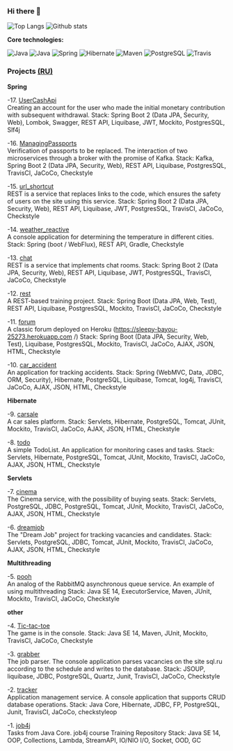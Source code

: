 ### Hi there 👋
![Top Langs](https://github-readme-stats.vercel.app/api/top-langs/?username=dmitriyermoshin19&layout=compact)
![Github stats](https://github-readme-stats.vercel.app/api?username=dmitriyermoshin19&hide=stars,prs,issues,contribs&count_private=true)

<b>Core technologies:</b>

 ![Java](https://img.shields.io/badge/JavaSE-=>%208-orange)
![Java](https://img.shields.io/badge/JavaEE-=>%208-succes)  ![Spring](https://img.shields.io/badge/Spring-%3E%3D%205.0-green)
![Hibernate](https://img.shields.io/badge/Hibernate-%3E%3D%205-yellow)
![Maven](https://img.shields.io/badge/Maven-3-red)
![PostgreSQL](https://img.shields.io/badge/PostgreSQL-%3E%3D%209-blue)
![Travis](https://img.shields.io/badge/Travis-CI-succes)

### Projects     [(RU)](https://github.com/dmitriyermoshin19/dmitriyermoshin19/blob/main/README_RU.md)
  
**Spring**   

-17. [UserCashApi](https://github.com/dmitriyermoshin19/UserCashApi)   
Creating an account for the user who made the initial monetary contribution with subsequent withdrawal. Stack: Spring Boot 2 (Data JPA, Security, Web), Lombok, Swagger, REST API, Liquibase, JWT, Mockito, PostgresSQL, Slf4j

-16. [ManagingPassports](https://github.com/dmitriyermoshin19/job4j_managingPassports)  
Verification of passports to be replaced. The interaction of two microservices through a broker with the promise of Kafka. Stack: Kafka, Spring Boot 2 (Data JPA, Security, Web), REST API, Liquibase, PostgresSQL, TravisCI, JaCoCo, Checkstyle

-15. [url_shortcut](https://github.com/dmitriyermoshin19/job4j_url_shortcut)    
REST is a service that replaces links to the code, which ensures the safety of users on the site using this service. Stack: Spring Boot 2 (Data JPA, Security, Web), REST API, Liquibase, JWT, PostgresSQL, TravisCI, JaCoCo, Checkstyle

-14. [weather_reactive](https://github.com/dmitriyermoshin19/weather_reactive)    
A console application for determining the temperature in different cities. Stack: Spring (boot / WebFlux), REST API, Gradle, Checkstyle

-13. [chat](https://github.com/dmitriyermoshin19/job4j_chat)    
REST is a service that implements chat rooms. Stack: Spring Boot 2 (Data JPA, Security, Web), REST API, Liquibase, JWT, PostgresSQL, TravisCI, JaCoCo, Checkstyle

-12. [rest](https://github.com/dmitriyermoshin19/job4j_rest)    
A REST-based training project. Stack: Spring Boot (Data JPA, Web, Test), REST API, Liquibase, PostgresSQL, Mockito, TravisCI, JaCoCo, Checkstyle

-11. [forum](https://github.com/dmitriyermoshin19/job4j_forum)   
A classic forum deployed on Heroku (https://sleepy-bayou-25273.herokuapp.com /) Stack: Spring Boot (Data JPA, Security, Web, Test), Liquibase, PostgresSQL, Mockito, TravisCI, JaCoCo, AJAX, JSON, HTML, Checkstyle

-10. [car_accident](https://github.com/dmitriyermoshin19/job4j_car_accident)   
An application for tracking accidents. Stack: Spring (WebMVC, Data, JDBC, ORM, Security), Hibernate, PostgreSQL, Liquibase, Tomcat, log4j, TravisCI, JaCoCo, AJAX, JSON, HTML, Checkstyle


**Hibernate**

-9. [carsale](https://github.com/dmitriyermoshin19/job4j_carsale)   
A car sales platform. Stack: Servlets, Hibernate, PostgreSQL, Tomcat, JUnit, Mockito, TravisCI, JaCoCo, AJAX, JSON, HTML, Checkstyle

-8. [todo](https://github.com/dmitriyermoshin19/job4j_todo)   
A simple TodoList. An application for monitoring cases and tasks. Stack: Servlets, Hibernate, PostgreSQL, Tomcat, JUnit, Mockito, TravisCI, JaCoCo, AJAX, JSON, HTML, Checkstyle

**Servlets**

-7. [cinema](https://github.com/dmitriyermoshin19/job4j_cinema)   
The Cinema service, with the possibility of buying seats. Stack: Servlets, PostgreSQL, JDBC, PostgreSQL, Tomcat, JUnit, Mockito, TravisCI, JaCoCo, AJAX, JSON, HTML, Checkstyle

-6. [dreamjob](https://github.com/dmitriyermoshin19/job4j_dreamjob)   
The "Dream Job" project for tracking vacancies and candidates. Stack: Servlets, PostgreSQL, JDBC, Tomcat, JUnit, Mockito, TravisCI, JaCoCo, AJAX, JSON, HTML, Checkstyle

**Multithreading**

-5. [pooh](https://github.com/dmitriyermoshin19/job4j_pooh)   
An analog of the RabbitMQ asynchronous queue service. An example of using multithreading Stack: Java SE 14, ExecutorService, Maven, JUnit, Mockito, TravisCI, JaCoCo, Checkstyle

**other**

-4. [Tic-tac-toe](https://github.com/dmitriyermoshin19/job4j/tree/master/Junior/src/main/java/ru/job4j/oo4/tictactoo)   
The game is in the console. Stack: Java SE 14, Maven, JUnit, Mockito, TravisCI, JaCoCo, Checkstyle

-3. [grabber](https://github.com/dmitriyermoshin19/job4j_grabber)   
The job parser. The console application parses vacancies on the site sql.ru according to the schedule and writes to the database. Stack: JSOUP, liquibase, JDBC, PostgreSQL, Quartz, Junit, TravisCI, JaCoCo, Checkstyle

-2. [tracker](https://github.com/dmitriyermoshin19/job4j_tracker)   
Application management service. A console application that supports CRUD database operations. Stack: Java Core, Hibernate, JDBC, FP, PostgreSQL, Junit, TravisCI, JaCoCo, checkstyleop

-1. [job4j](https://github.com/dmitriyermoshin19/job4j)   
Tasks from Java Core. job4j course Training Repository Stack: Java SE 14, OOP, Collections, Lambda, StreamAPI, IO/NIO I/O, Socket, OOD, GC





<!--
**dmitriyermoshin19/dmitriyermoshin19** is a ✨ _special_ ✨ repository because its `README.md` (this file) appears on your GitHub profile.

Here are some ideas to get you started:

- 🔭 I’m currently working on ...
- 🌱 I’m currently learning ...
- 👯 I’m looking to collaborate on ...
- 🤔 I’m looking for help with ...
- 💬 Ask me about ...
- 📫 How to reach me: ...
- 😄 Pronouns: ...
- ⚡ Fun fact: ...
-->
